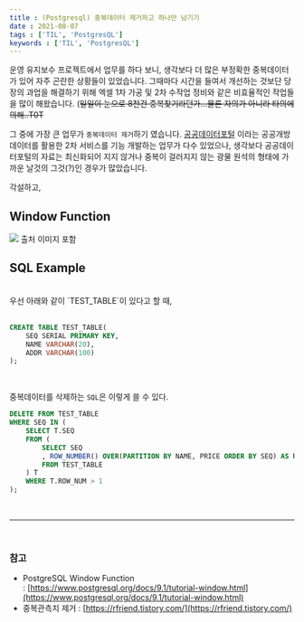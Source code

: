 ```yaml
---
title : (Postgresql) 중복데이터 제거하고 하나만 남기기
date : 2021-08-07
tags : ['TIL', 'PostgresQL']
keywords : ['TIL', 'PostgresQL']
--- 
```


운영 유지보수 프로젝트에서 업무를 하다 보니, 생각보다 더 많은 부정확한 중복데이터가 있어 자주 곤란한 상황들이 있었습니다. 그때마다 시간을 들여서 개선하는 것보단 당장의 과업을 해결하기 위해 엑셀 1차 가공 및 2차 수작업 정비와 같은 비효율적인 작업들을 많이 해왔습니다. (~~일일이 눈으로 8천건 중복찾기라던가...물론 자의가 아니라 타의에 의해..T0T~~

그 중에 가장 큰 업무가 `중복데이터 제거`하기 였습니다. [공공데이터포털](https://code.go.kr) 이라는 공공개방 데이터를 활용한 2차 서비스를 기능 개발하는 업무가 다수 있었으나, 생각보다 공공데이터포털의 자료는 최신화되어 지지 않거나 중복이 걸러지지 않는 광물 원석의 형태에 가까운 날것의 그것(?)인 경우가 많았습니다. 

각설하고,
<br/>

## Window Function

![](https://t1.daumcdn.net/cfile/tistory/997C753D5B869EEE1B)
출처 이미지 포함
<br/>

## SQL Example

<br/>
우선 아래와 같이 `TEST_TABLE`이 있다고 할 때,  <br/><br/>

```sql 
CREATE TABLE TEST_TABLE(
	SEQ SERIAL PRIMARY KEY,
	NAME VARCHAR(20),
	ADDR VARCHAR(100)	
);
```

<br/>

중복데이터를 삭제하는 `SQL`은 이렇게 쓸 수 있다.

```sql
DELETE FROM TEST_TABLE
WHERE SEQ IN (
	SELECT T.SEQ 
	FROM (
		SELECT SEQ
		, ROW_NUMBER() OVER(PARTITION BY NAME, PRICE ORDER BY SEQ) AS ROW_NUM
		FROM TEST_TABLE
	) T
	WHERE T.ROW_NUM > 1
);
```
<br/>

---

<br/>

### 참고

- PostgreSQL Window Function : [https://www.postgresql.org/docs/9.1/tutorial-window.html](https://www.postgresql.org/docs/9.1/tutorial-window.html)
- 중복관측치 제거 : [https://rfriend.tistory.com/](https://rfriend.tistory.com/)